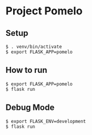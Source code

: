 # Project Pomelo

## Setup
```commandline
$ . venv/bin/activate  
$ export FLASK_APP=pomelo
```

## How to run
```commandline
$ export FLASK_APP=pomelo
$ flask run
```


## Debug Mode
```commandline
$ export FLASK_ENV=development
$ flask run
```